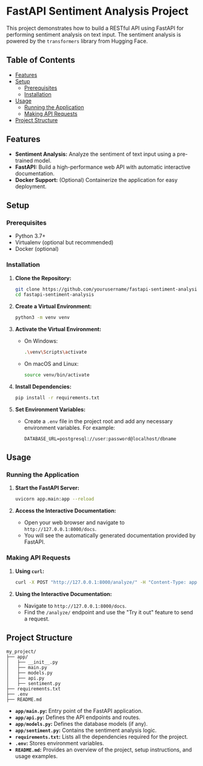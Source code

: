 
# FastAPI Sentiment Analysis Project

This project demonstrates how to build a RESTful API using FastAPI for performing sentiment analysis on text input. The sentiment analysis is powered by the `transformers` library from Hugging Face.

## Table of Contents

- [Features](#features)
- [Setup](#setup)
  - [Prerequisites](#prerequisites)
  - [Installation](#installation)
- [Usage](#usage)
  - [Running the Application](#running-the-application)
  - [Making API Requests](#making-api-requests)
- [Project Structure](#project-structure)


## Features

- **Sentiment Analysis:** Analyze the sentiment of text input using a pre-trained model.
- **FastAPI:** Build a high-performance web API with automatic interactive documentation.
- **Docker Support:** (Optional) Containerize the application for easy deployment.

## Setup

### Prerequisites

- Python 3.7+
- Virtualenv (optional but recommended)
- Docker (optional)

### Installation

1. **Clone the Repository:**
   ```sh
   git clone https://github.com/yourusername/fastapi-sentiment-analysis.git
   cd fastapi-sentiment-analysis
   ```

2. **Create a Virtual Environment:**
   ```sh
   python3 -m venv venv
   ```

3. **Activate the Virtual Environment:**
   - On Windows:
     ```sh
     .\venv\Scripts\activate
     ```
   - On macOS and Linux:
     ```sh
     source venv/bin/activate
     ```

4. **Install Dependencies:**
   ```sh
   pip install -r requirements.txt
   ```

5. **Set Environment Variables:**
   - Create a `.env` file in the project root and add any necessary environment variables. For example:
     ```
     DATABASE_URL=postgresql://user:password@localhost/dbname
     ```

## Usage

### Running the Application

1. **Start the FastAPI Server:**
   ```sh
   uvicorn app.main:app --reload
   ```

2. **Access the Interactive Documentation:**
   - Open your web browser and navigate to `http://127.0.0.1:8000/docs`.
   - You will see the automatically generated documentation provided by FastAPI.

### Making API Requests

1. **Using `curl`:**
   ```sh
   curl -X POST "http://127.0.0.1:8000/analyze/" -H "Content-Type: application/json" -d '{"text": "I love this product!"}'
   ```

2. **Using the Interactive Documentation:**
   - Navigate to `http://127.0.0.1:8000/docs`.
   - Find the `/analyze/` endpoint and use the "Try it out" feature to send a request.

## Project Structure

```
my_project/
├── app/
│   ├── __init__.py
│   ├── main.py
│   ├── models.py
│   ├── api.py
│   ├── sentiment.py
├── requirements.txt
├── .env
├── README.md
```

- **`app/main.py`:** Entry point of the FastAPI application.
- **`app/api.py`:** Defines the API endpoints and routes.
- **`app/models.py`:** Defines the database models (if any).
- **`app/sentiment.py`:** Contains the sentiment analysis logic.
- **`requirements.txt`:** Lists all the dependencies required for the project.
- **`.env`:** Stores environment variables.
- **`README.md`:** Provides an overview of the project, setup instructions, and usage examples.

